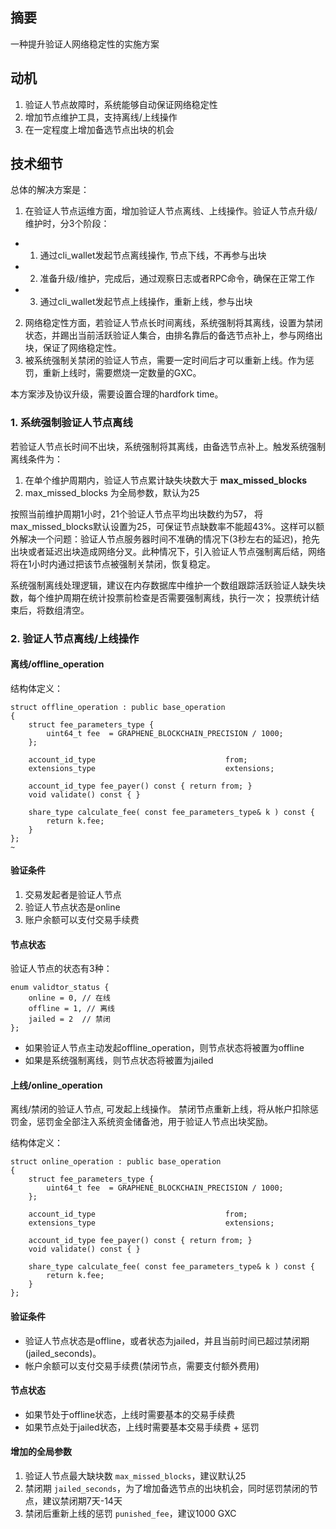 ## 摘要
一种提升验证人网络稳定性的实施方案

## 动机
1. 验证人节点故障时，系统能够自动保证网络稳定性
2. 增加节点维护工具，支持离线/上线操作
3. 在一定程度上增加备选节点出块的机会

## 技术细节
总体的解决方案是：
1. 在验证人节点运维方面，增加验证人节点离线、上线操作。验证人节点升级/维护时，分3个阶段：
 * 1) 通过cli_wallet发起节点离线操作, 节点下线，不再参与出块
 * 2) 准备升级/维护，完成后，通过观察日志或者RPC命令，确保在正常工作
 * 3) 通过cli_wallet发起节点上线操作，重新上线，参与出块
2. 网络稳定性方面，若验证人节点长时间离线，系统强制将其离线，设置为禁闭状态，并踢出当前活跃验证人集合，由排名靠后的备选节点补上，参与网络出块，保证了网络稳定性。
3. 被系统强制关禁闭的验证人节点，需要一定时间后才可以重新上线。作为惩罚，重新上线时，需要燃烧一定数量的GXC。

本方案涉及协议升级，需要设置合理的hardfork time。

### 1. 系统强制验证人节点离线
若验证人节点长时间不出块，系统强制将其离线，由备选节点补上。触发系统强制离线条件为：

1. 在单个维护周期内，验证人节点累计缺失块数大于 **max_missed_blocks**
2. max_missed_blocks 为全局参数，默认为25

按照当前维护周期1小时，21个验证人节点平均出块数约为57， 将max_missed_blocks默认设置为25，可保证节点缺数率不能超43%。这样可以额外解决一个问题：验证人节点服务器时间不准确的情况下(3秒左右的延迟)，抢先出块或者延迟出块造成网络分叉。此种情况下，引入验证人节点强制离后结，网络将在1小时内通过把该节点被强制关禁闭，恢复稳定。

系统强制离线处理逻辑，建议在内存数据库中维护一个数组跟踪活跃验证人缺失块数，每个维护周期在统计投票前检查是否需要强制离线，执行一次； 投票统计结束后，将数组清空。

### 2. 验证人节点离线/上线操作

#### 离线/offline_operation
结构体定义：
```
struct offline_operation : public base_operation
{
    struct fee_parameters_type {
        uint64_t fee  = GRAPHENE_BLOCKCHAIN_PRECISION / 1000;
    };  

    account_id_type                             from;
    extensions_type                             extensions;

    account_id_type fee_payer() const { return from; }
    void validate() const { } 

    share_type calculate_fee( const fee_parameters_type& k ) const {
        return k.fee;
    }   
};
~      
```

#### 验证条件
1. 交易发起者是验证人节点
2. 验证人节点状态是online
3. 账户余额可以支付交易手续费

#### 节点状态
验证人节点的状态有3种：
```
enum validtor_status {
    online = 0, // 在线
    offline = 1, // 离线
    jailed = 2  // 禁闭
};
```
* 如果验证人节点主动发起offline_operation，则节点状态将被置为offline
* 如果是系统强制离线，则节点状态将被置为jailed


#### 上线/online_operation
离线/禁闭的验证人节点, 可发起上线操作。 禁闭节点重新上线，将从帐户扣除惩罚金，惩罚金全部注入系统资金储备池，用于验证人节点出块奖励。

结构体定义：
```
struct online_operation : public base_operation
{
    struct fee_parameters_type {
        uint64_t fee  = GRAPHENE_BLOCKCHAIN_PRECISION / 1000;
    };  

    account_id_type                             from;
    extensions_type                             extensions;

    account_id_type fee_payer() const { return from; }
    void validate() const { } 

    share_type calculate_fee( const fee_parameters_type& k ) const {
        return k.fee;
    }   
};
```

#### 验证条件
* 验证人节点状态是offline，或者状态为jailed，并且当前时间已超过禁闭期(jailed_seconds)。
* 帐户余额可以支付交易手续费(禁闭节点，需要支付额外费用)

#### 节点状态
* 如果节处于offline状态，上线时需要基本的交易手续费
* 如果节点处于jailed状态，上线时需要基本交易手续费 + 惩罚


#### 增加的全局参数

1. 验证人节点最大缺块数 ```max_missed_blocks```，建议默认25
2. 禁闭期 ```jailed_seconds```，为了增加备选节点的出块机会，同时惩罚禁闭的节点，建议禁闭期7天-14天
3. 禁闭后重新上线的惩罚 ```punished_fee```，建议1000 GXC
